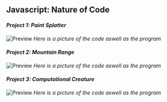 ## **Javascript: Nature of Code**

#### _Project 1: Paint Splatter_

![Preview](https://github.com/AYJACKSON-ICS4U/AyeshaKhan-KhanAcademyWork/blob/master/Java%20Script/Nature%20of%20Code/Photo/PS.PNG)
*Here is a picture of the code aswell as the program*


#### _Project 2: Mountain Range_

![Preview](https://github.com/AYJACKSON-ICS4U/AyeshaKhan-KhanAcademyWork/blob/master/Java%20Script/Nature%20of%20Code/Photo/Mountain%20Range.PNG)
*Here is a picture of the code aswell as the program*

#### _Project 3: Computational Creature_

![Preview](https://github.com/AYJACKSON-ICS4U/AyeshaKhan-KhanAcademyWork/blob/master/Java%20Script/Nature%20of%20Code/Photo/compcreat.PNG)
*Here is a picture of the code aswell as the program*
